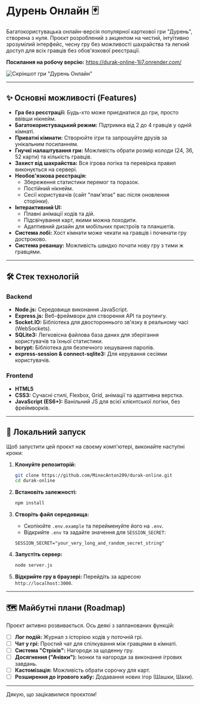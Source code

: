 ﻿# Дурень Онлайн 🃏

Багатокористувацька онлайн-версія популярної карткової гри "Дурень", створена з нуля. Проєкт розроблений з акцентом на чистий, інтуїтивно зрозумілий інтерфейс, чесну гру без можливості шахрайства та легкий доступ для всіх гравців без обов'язкової реєстрації.

**Посилання на робочу версію:** https://durak-online-1li7.onrender.com/

![Скріншот гри "Дурень Онлайн"]([https://github.com/MinecAnton209/durak-online/docs/main-img.png])

---

## ✨ Основні можливості (Features)

*   **Гра без реєстрації:** Будь-хто може приєднатися до гри, просто ввівши нікнейм.
*   **Багатокористувацький режим:** Підтримка від 2 до 4 гравців у одній кімнаті.
*   **Приватні кімнати:** Створюйте ігри та запрошуйте друзів за унікальним посиланням.
*   **Гнучкі налаштування гри:** Можливість обрати розмір колоди (24, 36, 52 карти) та кількість гравців.
*   **Захист від шахрайства:** Вся ігрова логіка та перевірка правил виконується на сервері.
*   **Необов'язкова реєстрація:**
    *   Збереження статистики перемог та поразок.
    *   Постійний нікнейм.
    *   Сесії користувачів (сайт "пам'ятає" вас після оновлення сторінки).
*   **Інтерактивний UI:**
    *   Плавні анімації ходів та дій.
    *   Підсвічування карт, якими можна походити.
    *   Адаптивний дизайн для мобільних пристроїв та планшетів.
*   **Система лобі:** Хост кімнати може чекати на гравців і починати гру достроково.
*   **Система реваншу:** Можливість швидко почати нову гру з тими ж гравцями.

---

## 🛠️ Стек технологій

### Backend
*   **Node.js:** Середовище виконання JavaScript.
*   **Express.js:** Веб-фреймворк для створення API та роутингу.
*   **Socket.IO:** Бібліотека для двостороннього зв'язку в реальному часі (WebSockets).
*   **SQLite3:** Легковісна файлова база даних для зберігання користувачів та їхньої статистики.
*   **bcrypt:** Бібліотека для безпечного хешування паролів.
*   **express-session & connect-sqlite3:** Для керування сесіями користувачів.

### Frontend
*   **HTML5**
*   **CSS3:** Сучасні стилі, Flexbox, Grid, анімації та адаптивна верстка.
*   **JavaScript (ES6+):** Ванільний JS для всієї клієнтської логіки, без фреймворків.

---

## 🚀 Локальний запуск

Щоб запустити цей проєкт на своєму комп'ютері, виконайте наступні кроки:

1.  **Клонуйте репозиторій:**
    ```bash
    git clone https://github.com/MinecAnton209/durak-online.git
    cd durak-online
    ```

2.  **Встановіть залежності:**
    ```bash
    npm install
    ```

3.  **Створіть файл середовища:**
    *   Скопіюйте `.env.example` та перейменуйте його на `.env`.
    *   Відкрийте `.env` та задайте значення для `SESSION_SECRET`:
      ```
      SESSION_SECRET="your_very_long_and_random_secret_string"
      ```

4.  **Запустіть сервер:**
    ```bash
    node server.js
    ```

5.  **Відкрийте гру в браузері:**
    Перейдіть за адресою `http://localhost:3000`.

---

## 🗺️ Майбутні плани (Roadmap)

Проєкт активно розвивається. Ось деякі з запланованих функцій:

*   [ ] **Лог подій:** Журнал з історією ходів у поточній грі.
*   [ ] **Чат у грі:** Простий чат для спілкування між гравцями в кімнаті.
*   [ ] **Система "Стріків":** Нагороди за щоденну гру.
*   [ ] **Досягнення ("Ачівки"):** Іконки та нагороди за виконання ігрових завдань.
*   [ ] **Кастомізація:** Можливість обрати сорочку для карт.
*   [ ] **Розширення до ігрового хабу:** Додавання нових ігор (Шашки, Шахи).

---

Дякую, що зацікавилися проєктом!